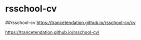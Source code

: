 # rsschool-cv
##rsschool-cv
https://trancetendation.github.io/rsschool-cv/cv

https://trancetendation.github.io/rsschool-cv/
